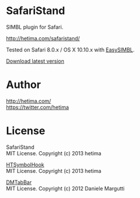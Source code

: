 # SafariStand 

SIMBL plugin for Safari.

http://hetima.com/safaristand/

Tested on Safari 8.0.x / OS X 10.10.x with [EasySIMBL](https://github.com/norio-nomura/EasySIMBL).

[Download latest version](https://github.com/hetima/SafariStand/releases/latest)

# Author

http://hetima.com/  
https://twitter.com/hetima

# License
SafariStand  
MIT License. Copyright (c) 2013 hetima

[HTSymbolHook](https://github.com/hetima/HTSymbolHook)  
MIT License. Copyright (c) 2013 hetima

[DMTabBar](https://github.com/malcommac/DMTabBar)  
MIT License. Copyright (c) 2012 Daniele Margutti